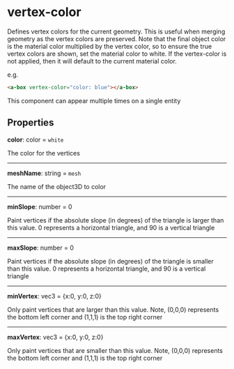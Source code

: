 # vertex-color

Defines vertex colors for the current geometry.  This is useful when merging geometry as the vertex colors are preserved. Note that the final object color is the material color multiplied by the vertex color, so to ensure the true vertex colors are shown, set the material color to white.  If the vertex-color is not applied, then it will default to the current material color.

e.g.
```html
<a-box vertex-color="color: blue"></a-box>
```

This component can appear multiple times on a single entity

## Properties

**color**: color = `white`

The color for the vertices

---
**meshName**: string = `mesh`

The name of the object3D to color

---
**minSlope**: number = 0

Paint vertices if the absolute slope (in degrees) of the triangle is larger than this value. 0 represents a horizontal triangle, and 90 is a vertical triangle

---
**maxSlope**: number = 0

Paint vertices if the absolute slope (in degrees) of the triangle is smaller than this value. 0 represents a horizontal triangle, and 90 is a vertical triangle

---
**minVertex**: vec3 = {x:0, y:0, z:0}

Only paint vertices that are larger than this value.  Note, (0,0,0) represents the bottom left corner and (1,1,1) is the top right corner

---
**maxVertex**: vec3 = {x:0, y:0, z:0}

Only paint vertices that are smaller than this value.  Note, (0,0,0) represents the bottom left corner and (1,1,1) is the top right corner

